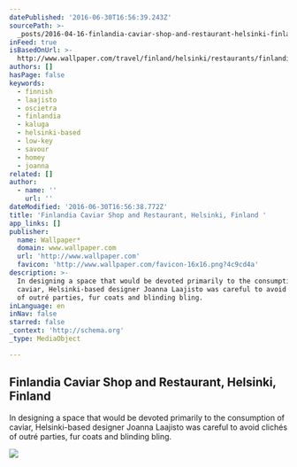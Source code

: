 ```yaml
---
datePublished: '2016-06-30T16:56:39.243Z'
sourcePath: >-
  _posts/2016-04-16-finlandia-caviar-shop-and-restaurant-helsinki-finland-or-tr.md
inFeed: true
isBasedOnUrl: >-
  http://www.wallpaper.com/travel/finland/helsinki/restaurants/finlandia-caviar-shop-and-restaurant
authors: []
hasPage: false
keywords:
  - finnish
  - laajisto
  - oscietra
  - finlandia
  - kaluga
  - helsinki-based
  - low-key
  - savour
  - homey
  - joanna
related: []
author:
  - name: ''
    url: ''
dateModified: '2016-06-30T16:56:38.772Z'
title: 'Finlandia Caviar Shop and Restaurant, Helsinki, Finland '
app_links: []
publisher:
  name: Wallpaper*
  domain: www.wallpaper.com
  url: 'http://www.wallpaper.com'
  favicon: 'http://www.wallpaper.com/favicon-16x16.png?4c9cd4a'
description: >-
  In designing a space that would be devoted primarily to the consumption of
  caviar, Helsinki-based designer Joanna Laajisto was careful to avoid clichés
  of outré parties, fur coats and blinding bling.
inLanguage: en
inNav: false
starred: false
_context: 'http://schema.org'
_type: MediaObject

---
```

<article style=""><h1>Finlandia Caviar Shop and Restaurant, Helsinki, Finland </h1><p>In designing a space that would be devoted primarily to the consumption of caviar, Helsinki-based designer Joanna Laajisto was careful to avoid clichés of outré parties, fur coats and blinding bling.</p><img src="https://s3-us-west-2.amazonaws.com/the-grid-img/p/8c8437362b3171b8de06740c000ce5c4fbf34d9d.jpg" /></article>